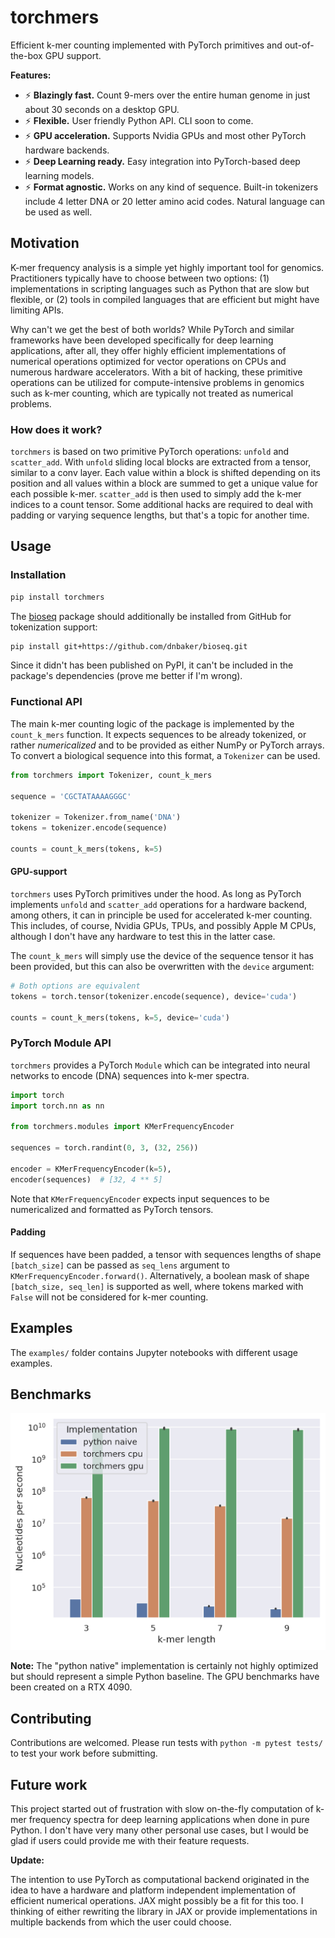 torchmers
=========

Efficient k-mer counting implemented with PyTorch primitives and out-of-the-box GPU support.

**Features:**

* ⚡ **Blazingly fast.** Count 9-mers over the entire human genome in just about 30 seconds on a desktop GPU.
* ⚡ **Flexible.** User friendly Python API. CLI soon to come.
* ⚡ **GPU acceleration.** Supports Nvidia GPUs and most other PyTorch hardware backends.
* ⚡ **Deep Learning ready.** Easy integration into PyTorch-based deep learning models.
* ⚡ **Format agnostic.** Works on any kind of sequence. Built-in tokenizers include 4 letter DNA or 20 letter amino acid codes. Natural language can be used as well.


Motivation
----------

K-mer frequency analysis is a simple yet highly important tool for genomics. Practitioners typically have to choose between two options: (1) implementations in scripting languages such as Python that are slow but flexible, or (2) tools in compiled languages that are efficient but might have limiting APIs.

Why can't we get the best of both worlds? While PyTorch and similar frameworks have been developed specifically for deep learning applications, after all, they offer highly efficient implementations of numerical operations optimized for vector operations on CPUs and numerous hardware accelerators. With a bit of hacking, these primitive operations can be utilized for compute-intensive problems in genomics such as k-mer counting, which are typically not treated as numerical problems.

### How does it work?

`torchmers` is based on two primitive PyTorch operations: `unfold` and `scatter_add`. With `unfold` sliding local blocks are extracted from a tensor, similar to a conv layer. Each value within a block is shifted depending on its position and all values within a block are summed to get a unique value for each possible k-mer. `scatter_add` is then used to simply add the k-mer indices to a count tensor. Some additional hacks are required to deal with padding or varying sequence lengths, but that's a topic for another time.

Usage
-----

### Installation

```bash
pip install torchmers
```

The [bioseq](https://github.com/dnbaker/bioseq.git) package should additionally be installed from GitHub for tokenization support:

```bash
pip install git+https://github.com/dnbaker/bioseq.git
```

Since it didn't has been published on PyPI, it can't be included in the package's dependencies (prove me better if I'm wrong).

### Functional API

The main k-mer counting logic of the package is implemented by the `count_k_mers` function. It expects sequences to be already tokenized, or rather _numericalized_ and to be provided as either NumPy or PyTorch arrays. To convert a biological sequence into this format, a `Tokenizer` can be used.

```python
from torchmers import Tokenizer, count_k_mers

sequence = 'CGCTATAAAAGGGC'

tokenizer = Tokenizer.from_name('DNA')
tokens = tokenizer.encode(sequence)

counts = count_k_mers(tokens, k=5)
```

#### GPU-support

`torchmers` uses PyTorch primitives under the hood. As long as PyTorch implements `unfold` and `scatter_add` operations for a hardware backend, among others, it can in principle be used for accelerated k-mer counting. This includes, of course, Nvidia GPUs, TPUs, and possibly Apple M CPUs, although I don't have any hardware to test this in the latter case.

The `count_k_mers` will simply use the device of the sequence tensor it has been provided, but this can also be overwritten with the `device` argument:

```python
# Both options are equivalent
tokens = torch.tensor(tokenizer.encode(sequence), device='cuda')

counts = count_k_mers(tokens, k=5, device='cuda')
```

### PyTorch Module API

`torchmers` provides a PyTorch `Module` which can be integrated into neural networks to encode (DNA) sequences into k-mer spectra.

```python
import torch
import torch.nn as nn

from torchmers.modules import KMerFrequencyEncoder

sequences = torch.randint(0, 3, (32, 256))

encoder = KMerFrequencyEncoder(k=5),
encoder(sequences)  # [32, 4 ** 5]
```

Note that `KMerFrequencyEncoder` expects input sequences to be numericalized and formatted as PyTorch tensors.

#### Padding

If sequences have been padded, a tensor with sequences lengths of shape `[batch_size]` can be passed as `seq_lens` argument to `KMerFrequencyEncoder.forward()`. Alternatively, a boolean mask of shape `[batch_size, seq_len]` is supported  as well, where tokens marked with `False` will not be considered for k-mer counting.

Examples
--------

The `examples/` folder contains Jupyter notebooks with different usage examples.

Benchmarks
----------

![torchmers performance benchmark](./figures/benchmark.png)

**Note:** The "python native" implementation is certainly not highly optimized but should represent a simple Python baseline. The GPU benchmarks have been created on a RTX 4090.

Contributing
------------

Contributions are welcomed. Please run tests with `python -m pytest tests/` to test your work before submitting.

Future work
-----------

This project started out of frustration with slow on-the-fly computation of k-mer frequency spectra for deep learning applications when done in pure Python. I don't have very many other personal use cases, but I would be glad if users could provide me with their feature requests.

**Update:**

The intention to use PyTorch as computational backend originated in the idea to have a hardware and platform independent implementation of efficient numerical operations. JAX might possibly be a fit for this too. I thinking of either rewriting the library in JAX or provide implementations in multiple backends from which the user could choose.

